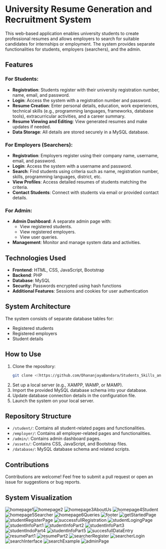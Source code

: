 # University Resume Generation and Recruitment System

This web-based application enables university students to create professional resumes and allows employers to search for suitable candidates for internships or employment. The system provides separate functionalities for students, employers (searchers), and the admin.

## Features

### For Students:
- **Registration**: Students register with their university registration number, name, email, and password.
- **Login**: Access the system with a registration number and password.
- **Resume Creation**: Enter personal details, education, work experiences, technical skills (e.g., programming languages, frameworks, database tools), extracurricular activities, and a career summary.
- **Resume Viewing and Editing**: View generated resumes and make updates if needed.
- **Data Storage**: All details are stored securely in a MySQL database.

### For Employers (Searchers):
- **Registration**: Employers register using their company name, username, email, and password.
- **Login**: Access the system with a username and password.
- **Search**: Find students using criteria such as name, registration number, skills, programming languages, district, etc.
- **View Profiles**: Access detailed resumes of students matching the criteria.
- **Contact Students**: Connect with students via email or provided contact details.

### For Admin:
- **Admin Dashboard**: A separate admin page with:
  - View registered students.
  - View registered employers.
  - View user queries.
- **Management**: Monitor and manage system data and activities.

## Technologies Used

- **Frontend**: HTML, CSS, JavaScript, Bootstrap
- **Backend**: PHP
- **Database**: MySQL
- **Security**: Passwords encrypted using hash functions
- **Additional Features**: Sessions and cookies for user authentication

## System Architecture

The system consists of separate database tables for:
- Registered students
- Registered employers
- Student details

## How to Use

1. Clone the repository:
   ```bash
   git clone <(https://github.com/DhananjayaBandara/Students_Skills_and_Performance_Management_System)>
   ```
2. Set up a local server (e.g., XAMPP, WAMP, or MAMP).
3. Import the provided MySQL database schema into your database.
4. Update database connection details in the configuration file.
5. Launch the system on your local server.

## Repository Structure

- `/student/`: Contains all student-related pages and functionalities.
- `/employer/`: Contains all employer-related pages and functionalities.
- `/admin/`: Contains admin dashboard pages.
- `/assets/`: Contains CSS, JavaScript, and Bootstrap files.
- `/database/`: MySQL database schema and related scripts.

## Contributions

Contributions are welcome! Feel free to submit a pull request or open an issue for suggestions or bug reports.

## System Visualization



![homepage1](https://github.com/user-attachments/assets/829c317a-afe4-423f-838e-ec856cb54dca)![homepage2](https://github.com/user-attachments/assets/65747e12-62f5-41eb-ac92-8d9ed1200dda)
![homepage3AboutUs](https://github.com/user-attachments/assets/d293d3f1-049b-42df-abf8-f45717bba44f)
![homepage4Student](https://github.com/user-attachments/assets/6c0f5a1b-bff8-493f-b26d-84d016508455)
![homepage5Searcher](https://github.com/user-attachments/assets/ee0cb4b7-dc61-4855-bd8f-b91f758526af)
![homepage6Queries](https://github.com/user-attachments/assets/30a1e8e7-ab71-4668-9f99-4145b9f83f47)
![footer](https://github.com/user-attachments/assets/c2c22f09-83e4-4de6-9095-df2f55cb5b91)
![getStartedPage](https://github.com/user-attachments/assets/4dd17131-d565-4a06-8551-ebce189f72d9)
![studentRegisterPage](https://github.com/user-attachments/assets/d1c2c101-4c13-45f2-81cd-85eeb21cd193)
![successfullRegistration](https://github.com/user-attachments/assets/4a6b2c4c-3ddc-46e7-bca0-90f1553afe64)
![studentLogingPage](https://github.com/user-attachments/assets/4fc99d01-1db3-4063-a7d8-c4d327fd7103)
![studentInfoPart1](https://github.com/user-attachments/assets/ff2cebe5-eba3-4105-a461-88741d6c261b)
![studentInfoPart2](https://github.com/user-attachments/assets/8f91104a-be51-4b7d-8de6-edbfc13ba64f)
![studentInfoPart3](https://github.com/user-attachments/assets/f6e37955-bce2-4752-bcf4-e0ed51b663c8)
![studentIndoPart4](https://github.com/user-attachments/assets/a1692504-6a33-4c49-b571-8d41ba00fe41)
![studentInfoPart5](https://github.com/user-attachments/assets/eb947305-e51a-48a7-8ab5-176f94a4e051)
![succesfullDataEntry](https://github.com/user-attachments/assets/2c02c58a-3d43-4327-9ffb-3c08c4916e16)
![resumePart1](https://github.com/user-attachments/assets/88d59f8c-4ae0-4568-9a4a-39ff5850f044)
![resumePart2](https://github.com/user-attachments/assets/6776fde5-d940-4c92-ac10-156b13e6eecb)
![searcherRegister](https://github.com/user-attachments/assets/2910c302-edab-4997-ae4c-402959baa61c)
![searcherLogin](https://github.com/user-attachments/assets/3d82a919-bee3-4ef4-8157-c16efc6fb54e)
![searchInterface](https://github.com/user-attachments/assets/6202be0f-1381-45ba-af7d-686657ad8977)
![searchExample](https://github.com/user-attachments/assets/b7a85150-b516-4747-8e08-adc270bc9a55)
![adminPage](https://github.com/user-attachments/assets/ad3c8869-36f7-4154-8953-377f3bd4f2de)
